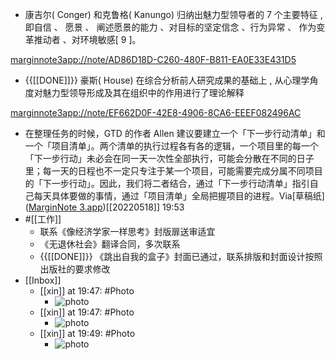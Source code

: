 - 康吉尔( Conger) 和克鲁格( Kanungo) 归纳出魅力型领导者的 7 个主要特征 , 即自信 、 愿景 、 阐述愿景的能力 、对目标的坚定信念 、行为异常 、 作为变革推动者 、对环境敏感[ 9 ]。

[marginnote3app://note/AD86D18D-C260-480F-B811-EA0E33E431D5](marginnote3app://note/AD86D18D-C260-480F-B811-EA0E33E431D5)
- {{[[DONE]]}} 豪斯( House) 在综合分析前人研究成果的基础上 , 从心理学角度对魅力型领导形成及其在组织中的作用进行了理论解释

[marginnote3app://note/EF662D0F-42E8-4906-8CA6-EEEF082496AC](marginnote3app://note/EF662D0F-42E8-4906-8CA6-EEEF082496AC)
- 在整理任务的时候，GTD 的作者 Allen 建议要建立一个「下一步行动清单」和一个「项目清单」。两个清单的执行过程各有各的逻辑，一个项目里的每一个「下一步行动」未必会在同一天一次性全部执行，可能会分散在不同的日子里；每一天的日程也不一定只专注于某一个项目，可能需要完成分属不同项目的「下一步行动」。因此，我们将二者结合，通过「下一步行动清单」指引自己每天具体要做的事情，通过「项目清单」全局把握项目的进程。Via[草稿纸]([MarginNote 3.app](hook://application/QReader.MarginStudyMac))[[20220518]] 19:53
- #[[工作]] 
    - 联系《像经济学家一样思考》封版扉送审适宜
    - 《无退休社会》翻译合同，多次联系
    - {{[[DONE]]}} 《跳出自我的盒子》封面已通过，联系排版和封面设计按照出版社的要求修改
- [[Inbox]]
    - [[xin]] at 19:47: #Photo
        - ![photo](https://firebasestorage.googleapis.com/v0/b/firescript-577a2.appspot.com/o/imgs%2Fapp%2Fxinyiheng%2Fcts7Yxf8Z?alt=media&token=901ff7b8-437c-44fd-9a7a-d838df0eeac1)
    - [[xin]] at 19:47: #Photo
        - ![photo](https://firebasestorage.googleapis.com/v0/b/firescript-577a2.appspot.com/o/imgs%2Fapp%2Fxinyiheng%2Ffbx6crx8C?alt=media&token=4efcccd5-1667-4817-b56e-25da6b5a33a0)
    - [[xin]] at 19:49: #Photo
        - ![photo](https://firebasestorage.googleapis.com/v0/b/firescript-577a2.appspot.com/o/imgs%2Fapp%2Fxinyiheng%2F_47BLwI6u?alt=media&token=3940af8e-6bbe-47e2-93bf-bbb5372f4c83)
